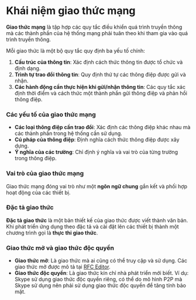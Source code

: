 # Khái niệm giao thức mạng

**Giao thức mạng** là tập hợp các quy tắc điều khiển quá trình truyền thông mà các thành phần của hệ thống mạng phải tuân theo khi tham gia vào quá trình truyền thông.

Mỗi giao thức là một bộ quy tắc quy định ba yếu tố chính:
1. **Cấu trúc của thông tin**: Xác định cách thức thông tin được tổ chức và định dạng.
2. **Trình tự trao đổi thông tin**: Quy định thứ tự các thông điệp được gửi và nhận.
3. **Các hành động cần thực hiện khi gửi/nhận thông tin**: Các quy tắc xác định thời điểm và cách thức một thành phần gửi thông điệp và phản hồi thông điệp.

### Các yếu tố của giao thức mạng
- **Các loại thông điệp cần trao đổi**: Xác định các thông điệp khác nhau mà các thành phần trong hệ thống cần sử dụng.
- **Cú pháp của thông điệp**: Định nghĩa cách thức thông điệp được xây dựng.
- **Ý nghĩa của các trường**: Chỉ định ý nghĩa và vai trò của từng trường trong thông điệp.

### Vai trò của giao thức mạng
Giao thức mạng đóng vai trò như một **ngôn ngữ chung** gắn kết và phối hợp hoạt động của các thiết bị.

### Đặc tả giao thức
**Đặc tả giao thức** là một bản thiết kế của giao thức được viết thành văn bản. Khi phát triển ứng dụng theo đặc tả và cài đặt lên các thiết bị thành một chương trình gọi là **thực thi giao thức**.

### Giao thức mở và giao thức độc quyền
- **Giao thức mở**: Là giao thức mà ai cũng có thể truy cập và sử dụng. Các giao thức mở được mô tả tại [RFC Editor](https://www.rfc-editor.org/).
- **Giao thức độc quyền**: Là giao thức kín chỉ nhà phát triển mới biết. Ví dụ: Skype sử dụng giao thức độc quyền riêng, có thể do mô hình P2P mà Skype sử dụng nên phải sử dụng giao thức độc quyền để tăng tính bảo mật.
